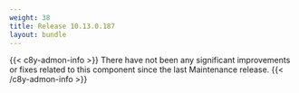 ```yaml
---
weight: 38
title: Release 10.13.0.187
layout: bundle
---
```


<!--10.13.0.168-10.13.0.187-->


{{< c8y-admon-info >}}
There have not been any significant improvements or fixes related to this component since the last Maintenance release.
{{< /c8y-admon-info >}}
